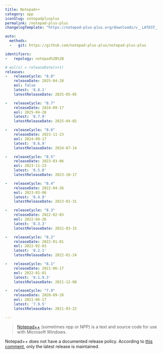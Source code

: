 ```yaml
---
title: Notepad++
category: app
iconSlug: notepadplusplus
permalink: /notepad-plus-plus
changelogTemplate: "https://notepad-plus-plus.org/downloads/v__LATEST__/"

auto:
  methods:
  -   git: https://github.com/notepad-plus-plus/notepad-plus-plus

identifiers:
-   repology: notepad%2B%2B

# eol(x) = releaseDate(x+1)
releases:
-   releaseCycle: "8.8"
    releaseDate: 2025-04-28
    eol: false
    latest: '8.8.1'
    latestReleaseDate: 2025-05-05

-   releaseCycle: "8.7"
    releaseDate: 2024-09-17
    eol: 2025-04-28
    latest: '8.7.9'
    latestReleaseDate: 2025-04-02

-   releaseCycle: "8.6"
    releaseDate: 2023-11-23
    eol: 2024-09-17
    latest: '8.6.9'
    latestReleaseDate: 2024-07-14

-   releaseCycle: "8.5"
    releaseDate: 2023-03-06
    eol: 2023-11-23
    latest: '8.5.8'
    latestReleaseDate: 2023-10-17

-   releaseCycle: "8.4"
    releaseDate: 2022-04-26
    eol: 2023-03-06
    latest: '8.4.9'
    latestReleaseDate: 2023-01-31

-   releaseCycle: "8.3"
    releaseDate: 2022-02-03
    eol: 2022-04-26
    latest: '8.3.3'
    latestReleaseDate: 2022-03-15

-   releaseCycle: "8.2"
    releaseDate: 2022-01-01
    eol: 2022-02-03
    latest: '8.2.1'
    latestReleaseDate: 2022-01-24

-   releaseCycle: "8.1"
    releaseDate: 2021-06-17
    eol: 2022-01-01
    latest: '8.1.9.3'
    latestReleaseDate: 2021-12-08

-   releaseCycle: "7.9"
    releaseDate: 2020-09-28
    eol: 2021-06-17
    latest: '7.9.5'
    latestReleaseDate: 2021-03-22

---
```


> [Notepad++](https://notepad-plus-plus.org) (sometimes npp or NPP) is a text and source code for use with Microsoft Windows.

Notepad++ does not have a documented release policy.
According to [this comment](https://community.notepad-plus-plus.org/post/88471), only the latest release is maintained.
